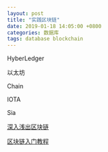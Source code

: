 ```yaml
---
layout: post
title: "实践区块链"
date: 2019-01-18 14:05:00 +0800
categories: 数据库
tags: database blockchain
---
```


HyberLedger

以太坊

Chain

IOTA

Sia

[深入浅出区块链](https://learnblockchain.cn/)

[区块链入门教程](http://www.ruanyifeng.com/blog/2017/12/blockchain-tutorial.html)